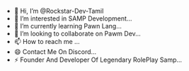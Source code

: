- 👋 Hi, I’m @Rockstar-Dev-Tamil
- 👀 I’m interested in SAMP Development...
- 🌱 I’m currently learning Pawn Lang...
- 💞️ I’m looking to collaborate on Pawm Dev...
- 📫 How to reach me  ...
- 😄 Contact Me On Discord...
- ⚡ Founder And Developer Of Legendary RolePlay Samp...

<!---
Rockstar-Dev-Tamil/Rockstar-Dev-Tamil is a ✨ special ✨ repository because its `README.md` (this file) appears on your GitHub profile.
You can click the Preview link to take a look at your changes.
--->

